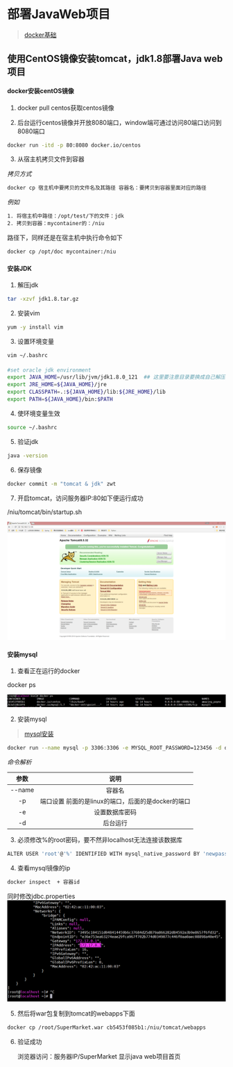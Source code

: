 # 部署JavaWeb项目

> [docker基础](知识笔记/工具/虚拟机/docker/docker基础.md)

## 使用CentOS镜像安装tomcat，jdk1.8部署Java web项目

#### docker安装centOS镜像

1. docker pull centos获取centos镜像

2. 后台运行centos镜像并开放8080端口，window端可通过访问80端口访问到8080端口

```bash
docker run -itd -p 80:8080 docker.io/centos
```

3. 从宿主机拷贝文件到容器

*拷贝方式*

```bash
docker cp 宿主机中要拷贝的文件名及其路径 容器名：要拷贝到容器里面对应的路径
```

*例如*

```bash
1. 将宿主机中路径：/opt/test/下的文件：jdk
2. 拷贝到容器：mycontainer的：/niu
```

路径下，同样还是在宿主机中执行命令如下

```bash
docker cp /opt/doc mycontainer:/niu
```

#### 安装JDK

1. 解压jdk

```bash
tar -xzvf jdk1.8.tar.gz
```

2. 安装vim

```bash
yum -y install vim
```

3. 设置环境变量

```bash
vim ~/.bashrc

#set oracle jdk environment
export JAVA_HOME=/usr/lib/jvm/jdk1.8.0_121  ## 这里要注意目录要换成自己解压的jdk 目录
export JRE_HOME=${JAVA_HOME}/jre
export CLASSPATH=.:${JAVA_HOME}/lib:${JRE_HOME}/lib
export PATH=${JAVA_HOME}/bin:$PATH
```

4. 使环境变量生效

```bash
source ~/.bashrc
```

5. 验证jdk

```bash
java -version
```

6. 保存镜像

```bash
docker commit -m "tomcat & jdk" zwt
```

7. 开启tomcat，访问服务器IP:80如下便运行成功

/niu/tomcat/bin/startup.sh

![docker部署tomcat成功](../images/docker/docker_tomcat.png)

#### 安装mysql

1. 查看正在运行的docker

docker ps

![查看运行的docker](../images/docker/docker_ps.png)

2. 安装mysql

> [mysql安装](开发积累/docker/mysql部署.md)

```bash
docker run --name mysql -p 3306:3306 -e MYSQL_ROOT_PASSWORD=123456 -d docker.io/mysql:5.7
```
*命令解析*

|参数|说明|
|:---:|:---:|
|--name|容器名|
|-p|端口设置 前面的是linux的端口，后面的是docker的端口|
|-e|设置数据库密码|
|-d|后台运行|

3. 必须修改%的root密码，要不然非localhost无法连接该数据库

```bash
ALTER USER 'root'@'%' IDENTIFIED WITH mysql_native_password BY 'newpassword'
```

4. 查看mysql镜像的ip

```bash
docker inspect  + 容器id
```

同时修改jdbc.properties
![修改jdbc.properties](../images/docker/jdbc_properties.png)

5. 然后将war包复制到tomcat的webapps下面

```bash
docker cp /root/SuperMarket.war cb5453f085b1:/niu/tomcat/webapps
```

6. 验证成功

	浏览器访问：服务器IP/SuperMarket
	显示java web项目首页
